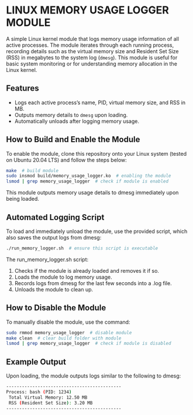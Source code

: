 # LINUX MEMORY USAGE LOGGER MODULE

A simple Linux kernel module that logs memory usage information of all active processes. The module iterates through each running process, recording details such as the virtual memory size and Resident Set Size (RSS) in megabytes to the system log (`dmesg`). This module is useful for basic system monitoring or for understanding memory allocation in the Linux kernel.

## Features
- Logs each active process’s name, PID, virtual memory size, and RSS in MB.
- Outputs memory details to `dmesg` upon loading.
- Automatically unloads after logging memory usage.

## How to Build and Enable the Module
To enable the module, clone this repository onto your Linux system (tested on Ubuntu 20.04 LTS) and follow the steps below:
```bash
make  # build module 
sudo insmod build/memory_usage_logger.ko  # enabling the module
lsmod | grep memory_usage_logger  # check if module is enabled
```
This module outputs memory usage details to dmesg immediately upon being loaded.

## Automated Logging Script
To load and immediately unload the module, use the provided script, which also saves the output logs from dmesg:
```bash
./run_memory_logger.sh  # ensure this script is executable
```

The run_memory_logger.sh script:
1. Checks if the module is already loaded and removes it if so.
2. Loads the module to log memory usage.
3. Records logs from dmesg for the last few seconds into a .log file.
4. Unloads the module to clean up.

## How to Disable the Module
To manually disable the module, use the command:
```bash
sudo rmmod memory_usage_logger  # disable module
make clean  # clear build folder with module
lsmod | grep memory_usage_logger  # check if module is disabled
```

## Example Output
Upon loading, the module outputs logs similar to the following to dmesg:
```bash
--------------------------------------------
Process: bash (PID: 1234)
 Total Virtual Memory: 12.50 MB
 RSS (Resident Set Size): 3.20 MB
--------------------------------------------
```
